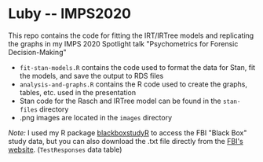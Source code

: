 # Luby -- IMPS2020

This repo contains the code for fitting the IRT/IRTree models and replicating the graphs in my IMPS 2020 Spotlight talk "Psychometrics for Forensic Decision-Making"

+ `fit-stan-models.R` contains the code used to format the data for Stan, fit the models, and save the output to RDS files
+ `analysis-and-graphs.R` contains the R code used to create the graphs, tables, etc. used in the presentation
+ Stan code for the Rasch and IRTree model can be found in the `stan-files` directory
+ .png images are located in the `images` directory


*Note:* I used my R package [blackboxstudyR](https://www.github.com/aluby/blackboxstudyR) to access the FBI "Black Box" study data, but you can also download the .txt file directly from the [FBI's website](https://www.fbi.gov/services/laboratory/scientific-analysis/research-and-support/black-box-study-results). (`TestResponses` data table)
